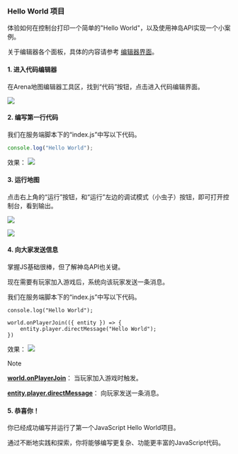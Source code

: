 ### Hello World 项目
体验如何在控制台打印一个简单的"Hello World"，以及使用神岛API实现一个小案例。

关于编辑器各个面板，具体的内容请参考 [编辑器界面](/editor/index)。


#### 1. 进入代码编辑器

在Arena地图编辑器工具区，找到“代码”按钮，点击进入代码编辑界面。

![](/QQ20240913-152031.png)

#### 2. 编写第一行代码

我们在服务端脚本下的“index.js”中写以下代码。
```js
console.log("Hello World");
```
效果：
![](/QQ20240913-152221.png)

#### 3. 运行地图
点击右上角的“运行”按钮，和“运行”左边的调试模式（小虫子）按钮，即可打开控制台，看到输出。

![](/QQ20240913-152456.png)

![](/QQ20240913-152523.png)

#### 4. 向大家发送信息
掌握JS基础很棒，但了解神岛API也关键。

现在需要有玩家加入游戏后，系统向该玩家发送一条消息。

我们在服务端脚本下的“index.js”中写以下代码。
```js{3-5}
console.log("Hello World");

world.onPlayerJoin(({ entity }) => {
    entity.player.directMessage("Hello World");
})
```
效果：
![](/QQ20240913-153153.png)

> [!NOTE]
> [**world.onPlayerJoin**](https://www.yuque.com/box3lab/api/ok49sqk24sfmx46u#KgCvN)： 当玩家加入游戏时触发。
>
> [**entity.player.directMessage**](https://www.yuque.com/box3lab/api/vyz9axw1n5g8smti#ItFKd)： 向玩家发送一条消息。

#### 5. 恭喜你！

你已经成功编写并运行了第一个JavaScript Hello World项目。

通过不断地实践和探索，你将能够编写更复杂、功能更丰富的JavaScript代码。